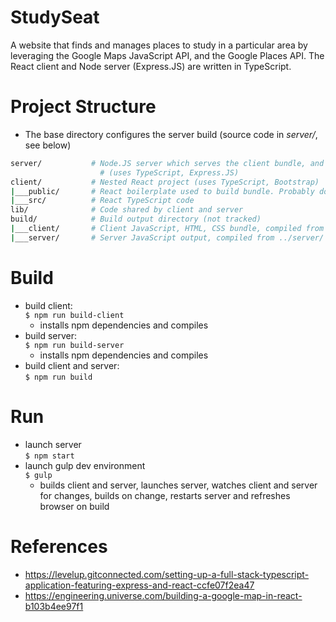 # StudySeat
A website that finds and manages places to study in a particular area by leveraging the Google Maps JavaScript API, and the Google Places API. The React client and Node server (Express.JS) are written in TypeScript. 

# Project Structure
 * The base directory configures the server build (source code in *server/*, see below)
```bash
server/           # Node.JS server which serves the client bundle, and handles HTTP requests 
                    # (uses TypeScript, Express.JS)
client/           # Nested React project (uses TypeScript, Bootstrap)
|___public/       # React boilerplate used to build bundle. Probably don't ever need to edit
|___src/          # React TypeScript code
lib/              # Code shared by client and server
build/            # Build output directory (not tracked)            
|___client/       # Client JavaScript, HTML, CSS bundle, compiled from ../client/
|___server/       # Server JavaScript output, compiled from ../server/
```

# Build
 * build client:                
    ```$ npm run build-client```
    * installs npm dependencies and compiles
 * build server:                
    ```$ npm run build-server```
    * installs npm dependencies and compiles
 * build client and server:     
    ```$ npm run build```

# Run
 * launch server                
    ```$ npm start```
 * launch gulp dev environment  
    ```$ gulp```
    * builds client and server, launches server, watches
        client and server for changes, builds on change, 
        restarts server and refreshes browser on build

# References
 * https://levelup.gitconnected.com/setting-up-a-full-stack-typescript-application-featuring-express-and-react-ccfe07f2ea47
 * https://engineering.universe.com/building-a-google-map-in-react-b103b4ee97f1
